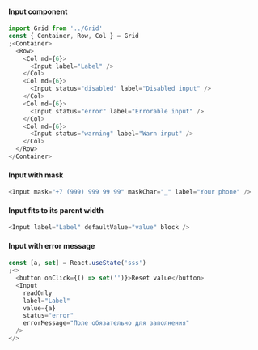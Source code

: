#### Input component

```js
import Grid from '../Grid'
const { Container, Row, Col } = Grid
;<Container>
  <Row>
    <Col md={6}>
      <Input label="Label" />
    </Col>
    <Col md={6}>
      <Input status="disabled" label="Disabled input" />
    </Col>
    <Col md={6}>
      <Input status="error" label="Errorable input" />
    </Col>
    <Col md={6}>
      <Input status="warning" label="Warn input" />
    </Col>
  </Row>
</Container>
```

#### Input with mask

```js
<Input mask="+7 (999) 999 99 99" maskChar="_" label="Your phone" />
```

#### Input fits to its parent width

```js
<Input label="Label" defaultValue="value" block />
```

#### Input with error message

```js
const [a, set] = React.useState('sss')
;<>
  <button onClick={() => set('')}>Reset value</button>
  <Input
    readOnly
    label="Label"
    value={a}
    status="error"
    errorMessage="Поле обязательно для заполнения"
  />
</>
```
